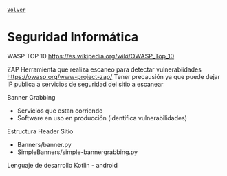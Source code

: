 [`Volver`](../index.html)

# Seguridad Informática

WASP TOP 10
https://es.wikipedia.org/wiki/OWASP_Top_10

ZAP
Herramienta que realiza escaneo para detectar vulnerabiidades
https://owasp.org/www-project-zap/
Tener precausión ya que puede dejar IP publica a servicios de seguridad del sitio a escanear

Banner Grabbing
- Servicios que estan corriendo
- Software en uso en producción (identifica vulnerabilidades)

Estructura Header Sitio
- Banners/banner.py
- SimpleBanners/simple-bannergrabbing.py

Lenguaje de desarrollo
Kotlin - android